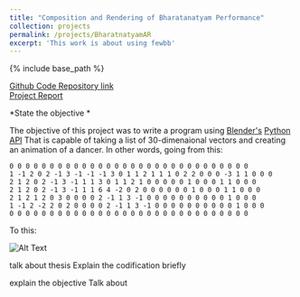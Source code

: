 ```yaml
---
title: "Composition and Rendering of Bharatanatyam Performance"
collection: projects
permalink: /projects/BharatnatyamAR
excerpt: 'This work is about using fewbb'
---
```


{% include base_path %}

[Github Code Repository link](https://github.com/SiddharthSaravanan/BharatanatyamAR)
<br />
[Project Report](https://www.researchgate.net/publication/351559537_Composition_and_Rendering_of_Bharatanatyam_Performance_in_Augmented_Reality)

*State the objective *

The objective of this project was to write a program using [Blender's](https://www.blender.org/) [Python API](https://docs.blender.org/api/current/index.html) That is capable of taking a list of 30-dimenaional vectors and creating an animation of a dancer. In other words, going from this:
```
0 0 0 0 0 0 0 0 0 0 0 0 0 0 0 0 0 0 0 0 0 0 0 0 0 0 0 0 0 0  
1 -1 2 0 2 -1 3 -1 -1 -1 3 0 1 1 2 1 1 1 0 2 2 0 0 0 -3 1 1 0 0 0
2 1 2 0 2 -1 3 -1 1 1 3 0 1 1 2 1 0 0 0 0 0 1 0 0 0 1 1 0 0 0
2 1 2 0 2 -1 3 -1 1 1 6 4 -2 0 2 0 0 0 0 0 0 1 0 0 0 1 1 0 0 0
2 1 2 1 2 0 3 0 0 0 0 2 -1 1 3 -1 0 0 0 0 0 0 0 0 0 0 1 0 0 0
1 -1 2 -2 2 0 2 0 0 0 0 2 -1 1 3 -1 0 0 0 0 0 0 0 0 0 0 1 0 0 0
0 0 0 0 0 0 0 0 0 0 0 0 0 0 0 0 0 0 0 0 0 0 0 0 0 0 0 0 0 0 
```

To this:

![Alt Text](https://media.giphy.com/media/mPgCNQh8b4qVl6EhKk/giphy.gif?cid=790b7611fc09703cd5ccb5306c7d03e060e8193d101e2c52&rid=giphy.gif&ct=g)


talk about thesis
Explain the codification briefly

explain the objective
Talk about 
